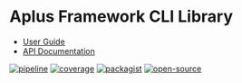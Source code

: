 # Aplus Framework CLI Library

- [User Guide](https://docs.aplus-framework.com/guides/libraries/cli/index.html)
- [API Documentation](https://docs.aplus-framework.com/packages/cli.html)

[![pipeline](https://gitlab.com/aplus-framework/libraries/cli/badges/master/pipeline.svg)](https://gitlab.com/aplus-framework/libraries/cli/-/pipelines?scope=branches)
[![coverage](https://gitlab.com/aplus-framework/libraries/cli/badges/master/coverage.svg?job=test:php)](https://aplus-framework.gitlab.io/libraries/cli/coverage/)
[![packagist](https://img.shields.io/packagist/v/aplus/cli)](https://packagist.org/packages/aplus/cli)
[![open-source](https://img.shields.io/badge/open--source-donate-magenta)](https://www.paypal.com/donate/?hosted_button_id=NGBNW5PY4VSJ4)
